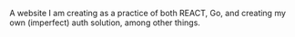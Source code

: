 A website I am creating as a practice of both REACT, Go, and creating my own (imperfect) auth solution, among other things.
